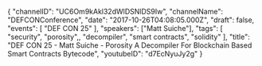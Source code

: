 {
    "channelID": "UC6Om9kAkl32dWlDSNlDS9Iw",
    "channelName": "DEFCONConference",
    "date": "2017-10-26T04:08:05.000Z",
    "draft": false,
    "events": [
        "DEF CON 25"
    ],
    "speakers": ["Matt Suiche"],
    "tags": [
        "security",
        "porosity",,
        "decompiler",
        "smart contracts",
        "solidity"
    ],
    "title": "DEF CON 25 - Matt Suiche - Porosity  A Decompiler For Blockchain Based Smart Contracts Bytecode",
    "youtubeID": "d7EcNyuJy2g"
}
